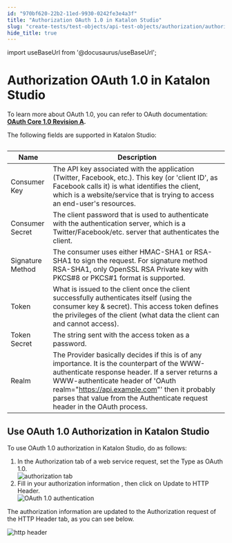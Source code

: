 ```yaml
---
id: "970bf620-22b2-11ed-9930-0242fe3e4a3f"
title: "Authorization OAuth 1.0 in Katalon Studio"
slug: "create-tests/test-objects/api-test-objects/authorization/authorization-oauth-1.0-in-katalon-studio"
hide_title: true
---
```

import useBaseUrl from '@docusaurus/useBaseUrl';


# <a id="id" class="anchor_top_offset"/><a id="ariaid-title1" class="anchor_top_offset"/>Authorization OAuth 1.0 in <span xmlns="http://www.w3.org/1999/xhtml" className="ph">Katalon Studio</span> 

<p xmlns="http://www.w3.org/1999/xhtml" className="p">To learn more about OAuth 1.0, you can refer to OAuth documentation: <strong className="ph b"><a className="xref j-external-link" href="https://oauth.net/core/1.0a/" target="_blank">OAuth Core 1.0 Revision A</a>. </strong> </p> 
<p xmlns="http://www.w3.org/1999/xhtml" className="p">The following fields are supported in <span className="ph">Katalon Studio</span>:</p> 
<table xmlns="http://www.w3.org/1999/xhtml" className="table anchor_top_offset" id="id__e3a0876c-d2d4-41d4-91b7-b9de2ea55e4f"><caption /><thead className="thead"><tr className><th className="entry anchor_top_offset" id="id__e3a0876c-d2d4-41d4-91b7-b9de2ea55e4f__entry__1">Name</th><th className="entry anchor_top_offset" id="id__e3a0876c-d2d4-41d4-91b7-b9de2ea55e4f__entry__2">Description</th></tr></thead><tbody className="tbody"><tr className><td className="entry" headers="id__e3a0876c-d2d4-41d4-91b7-b9de2ea55e4f__entry__1 id__e3a0876c-d2d4-41d4-91b7-b9de2ea55e4f__entry__2 ">Consumer Key</td><td className="entry" headers="id__e3a0876c-d2d4-41d4-91b7-b9de2ea55e4f__entry__1 id__e3a0876c-d2d4-41d4-91b7-b9de2ea55e4f__entry__2 ">The API key associated with the application (Twitter, Facebook, etc.). This key (or 'client ID', as Facebook calls it) is what identifies the client, which is a website/service that is trying to access an end-user's resources.</td></tr><tr className><td className="entry" headers="id__e3a0876c-d2d4-41d4-91b7-b9de2ea55e4f__entry__1 id__e3a0876c-d2d4-41d4-91b7-b9de2ea55e4f__entry__2 ">Consumer Secret</td><td className="entry" headers="id__e3a0876c-d2d4-41d4-91b7-b9de2ea55e4f__entry__1 id__e3a0876c-d2d4-41d4-91b7-b9de2ea55e4f__entry__2 ">The client password that is used to authenticate with the authentication server, which is a Twitter/Facebook/etc. server that authenticates the client.</td></tr><tr className><td className="entry" headers="id__e3a0876c-d2d4-41d4-91b7-b9de2ea55e4f__entry__1 id__e3a0876c-d2d4-41d4-91b7-b9de2ea55e4f__entry__2 ">Signature Method</td><td className="entry" headers="id__e3a0876c-d2d4-41d4-91b7-b9de2ea55e4f__entry__1 id__e3a0876c-d2d4-41d4-91b7-b9de2ea55e4f__entry__2 ">The consumer uses either HMAC-SHA1 or RSA-SHA1 to sign the request. For signature method RSA-SHA1, only OpenSSL RSA Private key with PKCS#8 or PKCS#1 format is supported.</td></tr><tr className><td className="entry" headers="id__e3a0876c-d2d4-41d4-91b7-b9de2ea55e4f__entry__1 id__e3a0876c-d2d4-41d4-91b7-b9de2ea55e4f__entry__2 ">Token</td><td className="entry" headers="id__e3a0876c-d2d4-41d4-91b7-b9de2ea55e4f__entry__1 id__e3a0876c-d2d4-41d4-91b7-b9de2ea55e4f__entry__2 ">What is issued to the client once the client successfully authenticates itself (using the consumer key &amp; secret). This access token defines the privileges of the client (what data the client can and cannot access).</td></tr><tr className><td className="entry" headers="id__e3a0876c-d2d4-41d4-91b7-b9de2ea55e4f__entry__1 id__e3a0876c-d2d4-41d4-91b7-b9de2ea55e4f__entry__2 ">Token Secret</td><td className="entry" headers="id__e3a0876c-d2d4-41d4-91b7-b9de2ea55e4f__entry__1 id__e3a0876c-d2d4-41d4-91b7-b9de2ea55e4f__entry__2 ">The string sent with the access token as a password.</td></tr><tr className><td className="entry" headers="id__e3a0876c-d2d4-41d4-91b7-b9de2ea55e4f__entry__1 id__e3a0876c-d2d4-41d4-91b7-b9de2ea55e4f__entry__2 ">Realm</td><td className="entry" headers="id__e3a0876c-d2d4-41d4-91b7-b9de2ea55e4f__entry__1 id__e3a0876c-d2d4-41d4-91b7-b9de2ea55e4f__entry__2 ">The Provider basically decides if this is of any importance. It is the counterpart of the WWW-authenticate response header. If a server returns a WWW-authenticate header of 'OAuth realm="<a className="xref j-external-link" href="https://api.example.com/" target="_blank">https://api.example.com</a>"' then it probably parses that value from the Authenticate request header in the OAuth process.</td></tr></tbody></table> 

## <a id="task-2539" class="anchor_top_offset"/>Use OAuth 1.0 Authorization in <span xmlns="http://www.w3.org/1999/xhtml" className="ph">Katalon Studio</span> 

<section xmlns="http://www.w3.org/1999/xhtml" className="section context">To use OAuth 1.0 authorization in <span className="ph">Katalon Studio</span>, do as follows:</section> 
<ol xmlns="http://www.w3.org/1999/xhtml" className="ol steps"><li className="li step stepexpand"><span className="ph cmd">In the <span className="ph uicontrol">Authorization</span> tab of a web service request, set the <span className="ph uicontrol">Type</span> as <span className="ph uicontrol">OAuth 1.0</span>.</span><div className="itemgroup info"><img className="image" width={700} src={useBaseUrl("/970a2160-22b2-11ed-9930-0242fe3e4a3f.png")} alt="authorization tab" /></div></li><li className="li step stepexpand"><span className="ph cmd">Fill in your authorization information , then click on <span className="ph uicontrol">Update to HTTP Header</span>.</span><div className="itemgroup info"><img className="image" width={700} src={useBaseUrl("/97098520-22b2-11ed-9930-0242fe3e4a3f.png")} alt="OAuth 1.0 authentication" /></div></li></ol> 
<section xmlns="http://www.w3.org/1999/xhtml" className="section result">The authorization information are updated  to the <span className="ph uicontrol">Authorization</span> request of the <span className="ph uicontrol">HTTP Header</span> tab, as you can see below.<p className="p"><img className="image" width={700} src={useBaseUrl("/970d2ea0-22b2-11ed-9930-0242fe3e4a3f.png")} alt="http header" /></p></section> 
